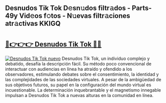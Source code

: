 ## Desnudos Tik Tok D𝚎sn𝚞dos filtr𝚊dos - Parts-49y Vid𝚎os f𝚘tos - N𝚞evas filtr𝚊ciones atr𝚊ctivas KKIGQ

# <h2><a href="http://mbbs3r.tromn.icu/?c=Desnudos+Tik+Tok">🔗👉👉👉 Desnudos Tik Tok 🔗🔗</a></h2>

[![Desnudos Tik Tok nuevo](https://i.imgur.com/pEAQMta.gif)](http://mbbs3r.tromn.icu/?c=Desnudos+Tik+Tok)
Desnudos Tik Tok, un individuo complejo y debatido, desafía la descripción fácil. Su método poco convencional de interactuar con audiencias en línea ha atraído y ofendido a los observadores, estimulando debates sobre el consentimiento, la identidad y las complejidades de las sociedades virtuales. A pesar de la ambigüedad de sus objetivos futuros, su papel en la configuración del mundo virtual es incuestionable. La determinación inquebrantable y el magnetismo innegable impulsan a Desnudos Tik Tok a nuevas alturas en la comunidad en línea.
